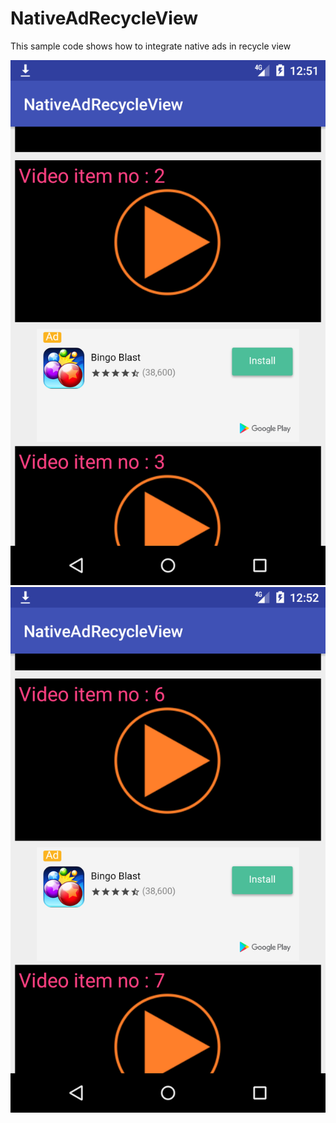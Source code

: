 # NativeAdRecycleView

This sample code shows how to integrate native ads in recycle view


![Alt text](/screenshot/img1.png?raw=true "Image 1")
![Alt text](/screenshot/img2.png?raw=true "Image 2")